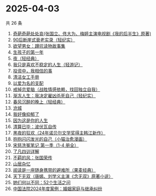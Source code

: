 # 2025-04-03

共 26 条

<!-- BEGIN WEREAD -->
<!-- 最后更新时间 2025-04-03 20:22:55 +0800 -->
1. [奇葩奇葩处处哀(张国立、佟大为、梅婷主演电视剧《我的后半生》原著)](https://weread.qq.com/web/bookDetail/f00329c0813ab9cc4g012ec4)
1. [90后断崖式衰老实录（轻纪实）](https://weread.qq.com/web/bookDetail/883324a0813ab9c81g016c9c)
1. [欲望男女：蹲坑读物故事集](https://weread.qq.com/web/bookDetail/f83320a0813ab9c90g015c2e)
1. [生孩子的第一年](https://weread.qq.com/web/bookDetail/f3732df0813ab9c6eg013666)
1. [夜（轻经典）](https://weread.qq.com/web/bookDetail/92032730813ab9c8cg0131a1)
1. [我只是喜欢不稳定的人生（轻游记）](https://weread.qq.com/web/bookDetail/61632870813ab9cd1g016717)
1. [投资中，我相信的事](https://weread.qq.com/web/bookDetail/e7a32530813ab9c7cg014c8a)
1. [清洁女工手册](https://weread.qq.com/web/bookDetail/57232ae0813ab6ff0g019af9)
1. [以爱为名的支配](https://weread.qq.com/web/bookDetail/7be320b0813ab93f4g019416)
1. [戒掉恋爱脑（战胜情感依赖，找回独立自我）](https://weread.qq.com/web/bookDetail/711326f0813ab7f96g0131fa)
1. [渐冻人生：我决定雇凶杀死自己（轻纪实）](https://weread.qq.com/web/bookDetail/be332e60813ab9c75g019560)
1. [春风沉醉的晚上（轻经典）](https://weread.qq.com/web/bookDetail/29032c50813ab9c32g0116a7)
1. [沧城](https://weread.qq.com/web/bookDetail/10e32ff0813ab9c72g019371)
1. [我好像抑郁了](https://weread.qq.com/web/bookDetail/1c032c20813ab9c7cg0178f4)
1. [因为这是你的人生](https://weread.qq.com/web/bookDetail/aa3329b0813ab9c8eg01957c)
1. [清算已毕：波伏瓦自传](https://weread.qq.com/web/bookDetail/bbe32070813ab9a6ag011bc1)
1. [黑夜的狂欢（24年诺贝尔文学奖得主韩江新作）](https://weread.qq.com/web/bookDetail/b2932c90813ab9cb1g011ee5)
1. [抱抱闪闪发光的自己（小猫治愈漫画）](https://weread.qq.com/web/bookDetail/6db32970813ab9c7cg016cc7)
1. [宋慈洗冤笔记 第一季（1-4 册全）](https://weread.qq.com/web/bookDetail/bea326d0813ab7fcag016618)
1. [了凡四训详解](https://weread.qq.com/web/bookDetail/b6832d40813ab92d2g015378)
1. [不羁的风：张国荣传](https://weread.qq.com/web/bookDetail/459325b07192b26c459dceb)
1. [山居杂忆](https://weread.qq.com/web/bookDetail/90432270813ab8a7eg018ba7)
1. [阅读是一座随身携带的避难所（果麦经典）](https://weread.qq.com/web/bookDetail/d0b3214071f2a92ad0b8416)
1. [天下无双（唐嫣、刘学义主演《念无双》原著小说）](https://weread.qq.com/web/bookDetail/f9332080813ab8a1fg018454)
1. [她们何以不同：52个生活之问](https://weread.qq.com/web/bookDetail/dbc32840813ab9389g01691d)
1. [中国法院2024年度案例：婚姻家庭与继承纠纷](https://weread.qq.com/web/bookDetail/94532650813ab906dg017c66)
<!-- END WEREAD -->